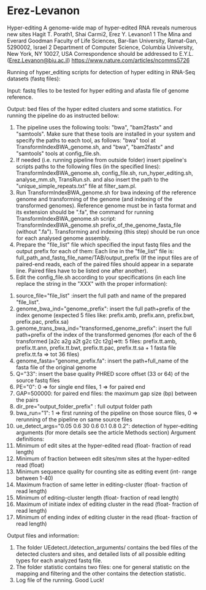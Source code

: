 # Erez-Levanon
Hyper-editing
A genome-wide map of hyper-edited RNA reveals numerous new sites
Hagit T. Porath1, Shai Carmi2, Erez Y. Levanon1
1 The Mina and Everard Goodman Faculty of Life Sciences, Bar-Ilan University, Ramat-Gan, 5290002, Israel
2 Department of Computer Science, Columbia University, New York, NY 10027, USA
Correspondence should be addressed to E.Y.L. (Erez.Levanon@biu.ac.il)
https://www.nature.com/articles/ncomms5726

Running of hyper_editing scripts
for detection of hyper editing in RNA-Seq datasets (fastq files):

Input: fastq files to be tested for hyper editing and afasta file of genome reference.

Output: bed files of the hyper edited clusters and some statistics.
For running the pipeline do as instructed bellow:

1) The pipeline uses the following tools: "bwa", "bam2fastx" and "samtools". Make sure that
these tools are installed in your system and specify the paths to each tool, as follows:
"bwa" tool at TransformIndexBWA_genome.sh, and "bwa", "bam2fastx" and "samtools"
tools at config_file.sh.
2) If needed (i.e. running pipeline from outside folder) insert pipeline's scripts paths to the
following files (in the specified lines):
TransformIndexBWA_genome.sh, config_file.sh, run_hyper_editing.sh, analyse_mm.sh,
TransRun.sh. and also insert the path to the "unique_simple_repeats.txt" file at
filter_sam.pl.
3) Run TransformIndexBWA_genome.sh for bwa indexing of the reference genome and
transforming of the genome (and indexing of the transformed genomes).
Reference genome must be in fasta format and its extension should be ".fa", the command
for running TransformIndexBWA_genome.sh script: TransformIndexBWA_genome.sh
prefix_of_the_genome_fasta_file (without ".fa").
Transforming and indexing (this step) should be run once for each analysed genome
assembly.
4) Prepare the "file_list" file which specified the input fastq files and the output prefix for
each of them:
Each line in the "file_list" file is: full_path_and_fastq_file_name/TAB/output_prefix
(If the input files are of paired-end reads, each of the paired files should appear in a
separate line. Paired files have to be listed one after another).
5) Edit the config_file.sh according to your specifications (in each line replace the string in
the "XXX" with the proper information):
1. source_file="file_list" :insert the full path and name of the prepared "file_list".
2. genome_bwa_ind="genome_prefix": insert the full path+prefix of the index genome
(expected 5 files like: prefix.amb, prefix.ann, prefix.bwt, prefix.pac, prefix.sa)
3. genome_trans_bwa_ind="transformed_genome_prefix": insert the full path+prefix of
the index of the transformed genomes (for each of the 6 transformed [a2c a2g a2t g2c
t2c t2g]=>tt: 5 files: prefix.tt.amb, prefix.tt.ann, prefix.tt.bwt, prefix.tt.pac, prefix.tt.sa + 1 fasta file prefix.tt.fa => tot 36 files)
4. genome_fasta="genome_prefix.fa": insert the path+full_name of the fasta file of the
original genome
5. Q="33": insert the base quality PHRED score offset (33 or 64) of the source fastq files
6. PE="0": 0 => for single end files, 1 => for paired end
7. GAP=500000: for paired end files: the maximum gap size (bp) between the pairs
8. dir_pre="output_folder_prefix" : full output folder path
9. bwa_run="1": 1 => first running of the pipeline on those source files, 0 => rerunning
of the pipeline on same source files
10. ue_detect_args="0.05 0.6 30 0.6 0.1 0.8 0.2": detection of hyper-editing arguments
(for more details see the article Methods section)
Argument definitions:
1. Minimum of edit sites at the hyper-edited read (float- fraction of read length)
2. Minimum of fraction between edit sites/mm sites at the hyper-edited read (float)
3. Minimum sequence quality for counting site as editing event (int- range between
1-40)
4. Maximum fraction of same letter in editing-cluster (float- fraction of read length)
5. Minimum of editing-cluster length (float- fraction of read length)
6. Maximum of initiate index of editing cluster in the read (float- fraction of read
length)
7. Minimum of ending index of editing cluster in the read (float- fraction of read
length)

Output files and information:
1) The folder UEdetect./detection_arguments/ contains the bed files of the detected clusters
and sites, and detailed lists of all possible editing types for each analyzed fastq file.
2) The folder statistic contains two files: one for general statistic on the mapping and
filtering and the other contains the detection statistic.
3) Log file of the running.
Good Luck!
